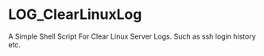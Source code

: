 # LOG_ClearLinuxLog
A Simple Shell Script For Clear Linux Server Logs. Such as ssh login history etc.
